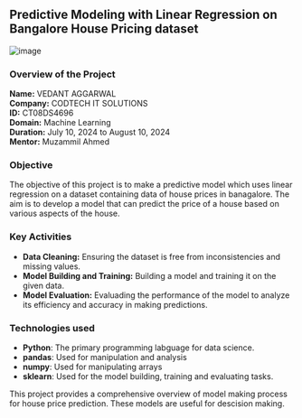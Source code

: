 ## Predictive Modeling with Linear Regression on Bangalore House Pricing dataset

![image](https://github.com/user-attachments/assets/777a24d8-7f00-4664-8874-d5c61c118c99)


### Overview of the Project

**Name:** VEDANT AGGARWAL <br>
**Company:** CODTECH IT SOLUTIONS <br>
**ID:** CT08DS4696 <br>
**Domain:** Machine Learning <br>
**Duration:** July 10, 2024 to August 10, 2024 <br>
**Mentor:** Muzammil Ahmed

### Objective

The objective of this project is to make a predictive model which uses linear regression on a dataset containing data of house prices in banagalore. The aim is to develop a model that can predict the price of a house based on various aspects of the house.

### Key Activities

- **Data Cleaning:** Ensuring the dataset is free from inconsistencies and missing values.
- **Model Building and Training:** Building a model and training it on the given data.
- **Model Evaluation:** Evaluading the performance of the model to analyze its efficiency and accuracy in making predictions.

### Technologies used
- **Python**: The primary programming labguage for data science.
- **pandas**: Used for manipulation and analysis
- **numpy**: Used for manipulating arrays
- **sklearn**: Used for the model building, training and evaluating tasks.

This project provides a comprehensive overview of model making process for house price prediction. These models are useful for descision making.
